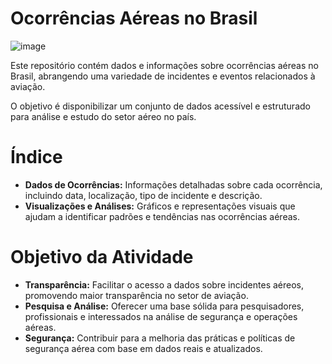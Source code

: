# Ocorrências Aéreas no Brasil
![image](https://github.com/user-attachments/assets/a78e4861-ec70-490c-9792-1b892c5b2bb4)

Este repositório contém dados e informações sobre ocorrências aéreas no Brasil, abrangendo uma variedade de incidentes e eventos relacionados à aviação. 

O objetivo é disponibilizar um conjunto de dados acessível e estruturado para análise e estudo do setor aéreo no país.

# Índice

* **Dados de Ocorrências:** Informações detalhadas sobre cada ocorrência, incluindo data, localização, tipo de incidente e descrição.
* **Visualizações e Análises:** Gráficos e representações visuais que ajudam a identificar padrões e tendências nas ocorrências aéreas.

# Objetivo da Atividade
* **Transparência:** Facilitar o acesso a dados sobre incidentes aéreos, promovendo maior transparência no setor de aviação.
* **Pesquisa e Análise:** Oferecer uma base sólida para pesquisadores, profissionais e interessados na análise de segurança e operações aéreas.
* **Segurança:** Contribuir para a melhoria das práticas e políticas de segurança aérea com base em dados reais e atualizados.
